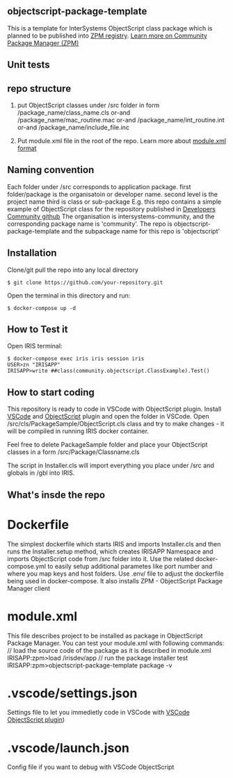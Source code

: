 ## objectscript-package-template
This is a template for InterSystems ObjectScript class package which is planned to be published into [ZPM registry](https://pm.community.intersystems.com/packages/-/all).
[Learn more on Community Package Manager (ZPM)](https://community.intersystems.com/post/introducing-intersystems-objectscript-package-manager)

## Unit tests

## repo structure
1. put ObjectScript classes under /src folder in form
/package_name/class_name.cls
or-and
/package_name/mac_routine.mac
or-and
/package_name/int_routine.int
or-and
/package_name/include_file.inc

2. Put module.xml file in the root of the repo. Learn more about [module.xml format](https://community.intersystems.com/post/anatomy-zpm-module-packaging-your-intersystems-solution)


## Naming convention
Each folder under /src corresponds to application package.
first folder/package is the organisatoin or developer name.
second level is the project name
third is class or sub-package
E.g. this repo contains a simple example of ObjectScript class for the repository published in [Developers Community github](https://github.com/intersystems-community/objectscript-package-template)
The organisation is intersystems-community, and the corresponding package name is 'community'.
The repo is objectscript-package-template and the subpackage name for this repo is 'objectscript'

## Installation 

Clone/git pull the repo into any local directory

```
$ git clone https://github.com/your-repository.git
```

Open the terminal in this directory and run:


```
$ docker-compose up -d
```

## How to Test it

Open IRIS terminal:

```
$ docker-compose exec iris iris session iris
USER>zn "IRISAPP"
IRISAPP>write ##class(community.objectscript.ClassExample).Test()
```
## How to start coding
This repository is ready to code in VSCode with ObjectScript plugin.
Install [VSCode](https://code.visualstudio.com/) and [ObjectScript](https://marketplace.visualstudio.com/items?itemName=daimor.vscode-objectscript) plugin and open the folder in VSCode.
Open /src/cls/PackageSample/ObjectScript.cls class and try to make changes - it will be compiled in running IRIS docker container.

Feel free to delete PackageSample folder and place your ObjectScript classes in a form
/src/Package/Classname.cls

The script in Installer.cls will import everything you place under /src and globals in /gbl into IRIS.

## What's insde the repo

# Dockerfile

The simplest dockerfile which starts IRIS and imports Installer.cls and then runs the Installer.setup method, which creates IRISAPP Namespace and imports ObjectScript code from /src folder into it.
Use the related docker-compose.yml to easily setup additional parametes like port number and where you map keys and host folders.
Use .env/ file to adjust the dockerfile being used in docker-compose.
It also installs ZPM - ObjectScript Package Manager client

# module.xml

This file describes project to be installed as package in ObjectScript Package Manager. You can test your module.xml with following commands:
// load the source code of the package as it is described in module.xml
IRISAPP:zpm>load /irisdev/app
// run the package installer test
IRISAPP:zpm>objectscript-package-template package -v

# .vscode/settings.json

Settings file to let you immedietly code in VSCode with [VSCode ObjectScript plugin](https://marketplace.visualstudio.com/items?itemName=daimor.vscode-objectscript))

# .vscode/launch.json
Config file if you want to debug with VSCode ObjectScript
